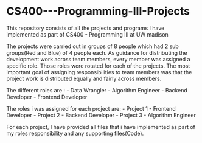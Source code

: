 # CS400---Programming-III-Projects
This repository consists of all the projects and programs I have implemented as part of CS400 - Programming III at UW madison 

The projects were carried out in groups of 8 people which had 2 sub groups(Red and Blue) of 4 people each. As guidance for distributing the development work across team members, every member was assigned a specific role. Those roles were rotated for each of the projects. The most important goal of assigning responsibilities to team members was that the project work is distributed equally and fairly across members. 

The different roles are :
    - Data Wrangler 
    - Algorithm Engineer 
    - Backend Developer 
    - Frontend Developer 

The roles i was assigned for each project are:
    - Project 1 - Frontend Developer 
    - Project 2 - Backend Developer 
    - Project 3 - Algorithm Engineer 
    
For each project, I have provided all files that i have implemented as part of my roles responsibility and any supporting files(Code).
